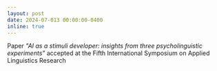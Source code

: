 ```yaml
---
layout: post
date: 2024-07-013 00:00:00-0400
inline: true
---
```


Paper _"AI as a stimuli developer: insights from three psycholinguistic experiments"_ accepted at the Fifth International Symposium on Applied Linguistics Research
